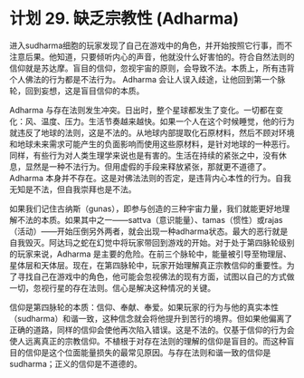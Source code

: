 # 计划 29. 缺乏宗教性 (Adharma)

进入sudharma细胞的玩家发现了自己在游戏中的角色，并开始按照它行事，而不注意后果。他知道，只要倾听内心的声音，他就没什么好害怕的。符合自然法则的信仰就是苏达摩。盲目的信仰，忽视宇宙的原则，会导致不法。本质上，所有违背个人佛法的行为都是不法行为。 Adharma 会让人误入歧途，让他回到第一个脉轮，回到妄想，这是盲目信仰的本质。

Adharma 与存在法则发生冲突。日出时，整个星球都发生了变化。一切都在变化：风、温度、压力。生活节奏越来越快。如果一个人在这个时候睡觉，他的行为就违反了地球的法则，这是不法的。从地球内部提取化石原材料，然后不顾对环境和地球未来需求可能产生的负面影响而使用这些原材料，是针对地球的一种恶行。同样，有些行为对人类生理学来说也是有害的。生活在持续的紧张之中，没有休息，显然是一种不法行为。但用虚假的手段来释放紧张，那就更不道德了。 Adharma 本身并不存在。这是对佛法法则的否定，是违背内心本性的行为。自我无知是不法，但自我崇拜也是不法。

如果我们记住古纳斯（gunas），即参与创造的三种宇宙力量，我们就能更好地理解不法的本质。如果其中之一——sattva（意识能量）、tamas（惯性）或rajas（活动）——开始压倒另外两者，就会出现一种adharma状态。最大的恶行就是自我毁灭。阿达玛之蛇在幻觉中将玩家带回到游戏的开始。对于处于第四脉轮级别的玩家来说，Adharma 是主要的危险。在前三个脉轮中，能量被引导至物理层、星体层和天体层。现在，在第四脉轮中，玩家开始理解真正宗教信仰的重要性。为了寻找自己在游戏中的角色，他可能会忽视佛法的现有方面，试图以自己的方式做一切，忽视行星的存在法则。信心是解决这种情况的关键。

信仰是第四脉轮的本质：信仰、奉献、奉爱。如果玩家的行为与他的真实本性（sudharma）和谐一致，这种信念就会将他提升到苦行的境界。但如果他偏离了正确的道路，同样的信仰会使他再次陷入错误。这是不法的。仅基于信仰的行为会使人远离真正的宗教信仰。不植根于对存在法则的理解的信仰是盲目的。而这种盲目的信仰是这个位面能量损失的最常见原因。与存在法则和谐一致的信仰是sudharma；正义的信仰是不道德的。
